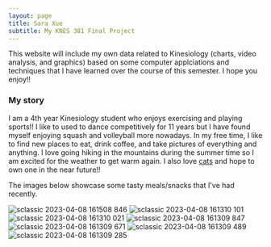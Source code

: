 ```yaml
---
layout: page
title: Sara Xue
subtitle: My KNES 381 Final Project
---
```


This website will include my own data related to Kinesiology (charts, video analysis, and graphics) based on some computer applciations and techniques that I have learned over the course of this semester. I hope you enjoy!!


### My story

I am a 4th year Kinesiology student who enjoys exercising and playing sports!! I like to used to dance competitively for 11 years but I have found myself enjoying squash and volleyball more nowadays. 
In my free time, I like to find new places to eat, drink coffee, and take pictures of everything and anything. I love going hiking in the mountains during the summer time so I am excited for the weather to get warm again.
I also love [cats](https://www.nationalgeographic.com/animals/mammals/facts/domestic-cat) and hope to own one in the near future!!

The images below showcase some tasty meals/snacks that I've had recently. 


![sclassic 2023-04-08 161508 846](https://user-images.githubusercontent.com/123666862/230748869-ea4a55b4-fc2e-4dd7-8548-9a4e93432bfe.JPG)
![sclassic 2023-04-08 161310 101](https://user-images.githubusercontent.com/123666862/230748870-da15ff68-8b54-46d7-a749-272da99a44f0.JPG)
![sclassic 2023-04-08 161310 021](https://user-images.githubusercontent.com/123666862/230748871-536da137-80b4-453c-8886-af17499c4718.JPG)
![sclassic 2023-04-08 161309 847](https://user-images.githubusercontent.com/123666862/230748874-b2ec3bf8-407d-4e49-8284-2e793cbc5d66.JPG)
![sclassic 2023-04-08 161309 671](https://user-images.githubusercontent.com/123666862/230748875-0951c88b-22c0-4b83-9eaa-99c8c73de59c.JPG)
![sclassic 2023-04-08 161309 489](https://user-images.githubusercontent.com/123666862/230748876-e50864db-dc10-4f3c-aa71-1322ecf6e984.JPG)
![sclassic 2023-04-08 161309 285](https://user-images.githubusercontent.com/123666862/230748878-39278ca5-d92e-4a58-95ab-f9a1708d93b9.JPG)
